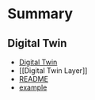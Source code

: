 # Summary

## Digital Twin

- [Digital Twin](Digital%20Twin.md)
- [[Digital Twin Layer]]
- [README](README.md)
- [example](http://example.com "Example Domain")
